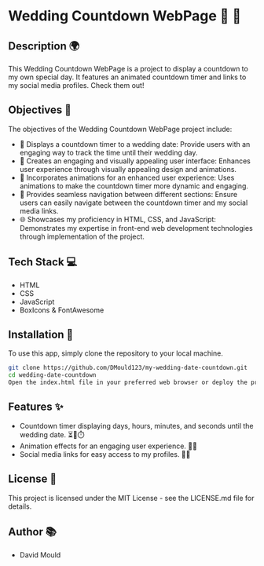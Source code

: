 # Wedding Countdown WebPage 💍 🥂

## Description 🌍

This Wedding Countdown WebPage is a project to display a countdown to my own special day. It features an animated countdown timer and links to my social media profiles. Check them out!

## Objectives 🎯

The objectives of the Wedding Countdown WebPage project include:

- 🌟 Displays a countdown timer to a wedding date: Provide users with an engaging way to track the time until their wedding day.
- 🚀 Creates an engaging and visually appealing user interface: Enhances user experience through visually appealing design and animations.
- 🎨 Incorporates animations for an enhanced user experience: Uses animations to make the countdown timer more dynamic and engaging.
- 🔄 Provides seamless navigation between different sections: Ensure users can easily navigate between the countdown timer and my social media links.
- 🌐 Showcases my proficiency in HTML, CSS, and JavaScript: Demonstrates my expertise in front-end web development technologies through implementation of the project.

## Tech Stack 💻

- HTML
- CSS
- JavaScript
- BoxIcons & FontAwesome

## Installation 🔧

To use this app, simply clone the repository to your local machine.

```bash
git clone https://github.com/DMould123/my-wedding-date-countdown.git
cd wedding-date-countdown
Open the index.html file in your preferred web browser or deploy the project on a web server.
```

## Features ✨

- Countdown timer displaying days, hours, minutes, and seconds until the wedding date. ⏳📆⏱️
- Animation effects for an engaging user experience. 🎉✨
- Social media links for easy access to my profiles. 🔗👤

## License 📝

This project is licensed under the MIT License - see the LICENSE.md file for details.

## Author 📚

- David Mould
